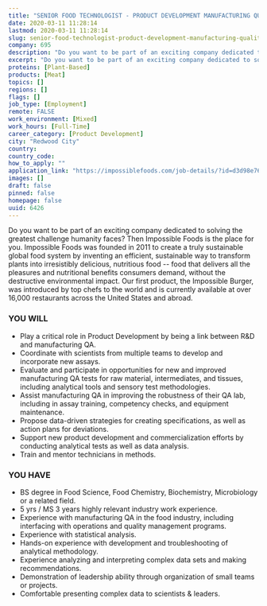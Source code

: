 ```yaml
---
title: "SENIOR FOOD TECHNOLOGIST - PRODUCT DEVELOPMENT MANUFACTURING QUALITY"
date: 2020-03-11 11:28:14
lastmod: 2020-03-11 11:28:14
slug: senior-food-technologist-product-development-manufacturing-quality-6426
company: 695
description: "Do you want to be part of an exciting company dedicated to solving the greatest challenge humanity faces? Then Impossible Foods is the place for you. Impossible Foods was founded in 2011 to create a truly sustainable global food system by inventing an efficient, sustainable way to transform plants into irresistibly delicious, nutritious food -- food that delivers all the pleasures and nutritional benefits consumers demand, without the destructive environmental impact."
excerpt: "Do you want to be part of an exciting company dedicated to solving the greatest challenge humanity faces? Then Impossible Foods is the place for you. Impossible Foods was founded in 2011 to create a truly sustainable global food system by inventing an efficient, sustainable way to transform plants into irresistibly delicious, nutritious food -- food that delivers all the pleasures and nutritional benefits consumers demand, without the destructive environmental impact."
proteins: [Plant-Based]
products: [Meat]
topics: []
regions: []
flags: []
job_type: [Employment]
remote: FALSE
work_environment: [Mixed]
work_hours: [Full-Time]
career_category: [Product Development]
city: "Redwood City"
country: 
country_code: 
how_to_apply: ""
application_link: "https://impossiblefoods.com/job-details/?id=d3d98e76-4d52-47f5-b8f6-b1394cd0a0a7&team=Product%20Development&title=Senior%20Food%20Technologist%20-%20Product%20Development%20Manufacturing%20Quality"
images: []
draft: false
pinned: false
homepage: false
uuid: 6426
---
```

Do you want to be part of an exciting company dedicated to solving the
greatest challenge humanity faces? Then Impossible Foods is the place
for you. Impossible Foods was founded in 2011 to create a truly
sustainable global food system by inventing an efficient, sustainable
way to transform plants into irresistibly delicious, nutritious food \--
food that delivers all the pleasures and nutritional benefits consumers
demand, without the destructive environmental impact. Our first product,
the Impossible Burger, was introduced by top chefs to the world and is
currently available at over 16,000 restaurants across the United States
and abroad.

### YOU WILL

-   Play a critical role in Product Development by being a link between
    R&D and manufacturing QA.
-   Coordinate with scientists from multiple teams to develop and
    incorporate new assays.
-   Evaluate and participate in opportunities for new and improved
    manufacturing QA tests for raw material, intermediates, and tissues,
    including analytical tools and sensory test methodologies.
-   Assist manufacturing QA in improving the robustness of their QA lab,
    including in assay training, competency checks, and equipment
    maintenance.
-   Propose data-driven strategies for creating specifications, as well
    as action plans for deviations.
-   Support new product development and commercialization efforts by
    conducting analytical tests as well as data analysis.
-   Train and mentor technicians in methods.

### YOU HAVE

-   BS degree in Food Science, Food Chemistry, Biochemistry,
    Microbiology or a related field.
-   5 yrs / MS 3 years highly relevant industry work experience.
-   Experience with manufacturing QA in the food industry, including
    interfacing with operations and quality management programs.
-   Experience with statistical analysis.
-   Hands-on experience with development and troubleshooting of
    analytical methodology.
-   Experience analyzing and interpreting complex data sets and making
    recommendations.
-   Demonstration of leadership ability through organization of small
    teams or projects.
-   Comfortable presenting complex data to scientists & leaders.
